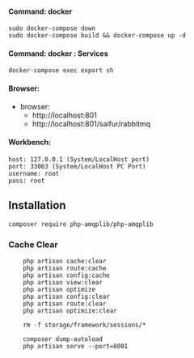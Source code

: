 #### Command: docker 
```
sudo docker-compose down
sudo docker-compose build && docker-compose up -d
```

#### Command: docker  : Services
```
docker-compose exec export sh
```

#### Browser: 
- browser: 
  - http://localhost:801
  - http://localhost:801/saifur/rabbitmq

#### Workbench:
```
host: 127.0.0.1 (System/LocalHost port)
port: 33063 (System/LocalHost PC Port)
username: root
pass: root
``` 

## Installation
```
composer require php-amqplib/php-amqplib

```


### Cache Clear
```
    php artisan cache:clear
    php artisan route:cache
    php artisan config:cache
    php artisan view:clear
    php artisan optimize
    php artisan config:clear
    php artisan route:clear
    php artisan optimize:clear

    rm -f storage/framework/sessions/*

    composer dump-autoload
    php artisan serve --port=8001
```
